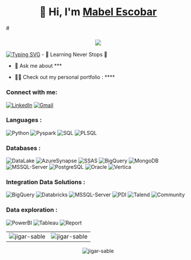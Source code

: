 <h1 align="center">👋 Hi, I'm <a href=" " target="_blank"> Mabel Escobar</a></h1>
#<h3 align="center"> <img src="https://readme-typing-svg.herokuapp.com/?lines=Full+Stack+Data" /> </h3>
<a href="https://git.io/typing-svg"><img src="https://readme-typing-svg.herokuapp.com?pause=500&lines=it+is+being+built" alt="Typing SVG" /></a>
- 🌱 Learning Never Stops 🚀

- 💬 Ask me about ***

- 👨‍💻 Check out my personal portfolio : ****

<h3 align="left">Connect with me:</h3>
<div align="left">
  <a href="https://www.linkedin.com/in/yury-mabel-escobar-lombana/"><img alt="LinkedIn" src="https://img.shields.io/badge/linkedin-%230077B5.svg?style=flat-square&logo=linkedin&logoColor=white"/></a>
  <a href="mailto:yuryescobar@gmail.com"><img alt="Gmail" src="https://img.shields.io/badge/Gmail-D14836?style=flat-square&logo=gmail&logoColor=white"/></a>
</div>
<h3 align="left">Languages :</h3>
<div align="left">
  <img alt="Python" src="https://img.shields.io/badge/python-%2314354C.svg?style=flat-square&logo=python&logoColor=white"/>
  <img alt="Pyspark" src="https://img.shields.io/badge/pyspark-%2314354C.svg?style=flat-square&logo=py&logoColor=white"/>
  <img alt="SQL" src="https://img.shields.io/badge/SQL-%23323330.svg?style=flat-square&logo=0&logoColor=%23F7DF1E"/> 
  <img alt="PLSQL" src="https://img.shields.io/badge/PL/SQL-%23323330.svg?style=flat-square&logo=0&logoColor=white"/>
   </div>
<h3 align="left">Databases :</h3>
<div align="left">
   <img alt="DataLake" src ="https://img.shields.io/badge/Azure DataLake Storage-%2307405e.svg?style=flat-square&logo=s&logoColor=white"/>
  <img alt="AzureSynapse" src ="https://img.shields.io/badge/Azure Synapse-316192?style=flat-square&logo=pl&logoColor=white"/>
      <img alt="SSAS" src="https://img.shields.io/badge/Analysis Services -%2300f.svg?style=flat-square&logo=m&logoColor=white"/>
  <img alt="BigQuery" src ="https://img.shields.io/badge/BigQuery-316192?style=flat-square&logo=po&logoColor=white"/>
  <img alt="MongoDB" src ="https://img.shields.io/badge/MongoDB-4EA94B?style=flat-square&logo=mongodb&logoColor=white"/>
  <img alt="MSSQL-Server" src ="https://img.shields.io/badge/SQL Server-%2307405e.svg?style=flat-square&logo=sq&logoColor=white"/>
  <img alt="PostgreSQL" src ="https://img.shields.io/badge/PostgreSQL-316192?style=flat-square&logo=postgresql&logoColor=white"/>
  <img alt="Oracle" src="https://img.shields.io/badge/Oracle-%2300f.svg?style=flat-square&logo=my&logoColor=white"/>
    <img alt="Vertica" src="https://img.shields.io/badge/Vertica-%2300f.svg?style=flat-square&logo=my&logoColor=white"/>
</div>
 <h3 align="left">Integration Data Solutions :</h3>
<div align="left">
  <img alt="BigQuery" src ="https://img.shields.io/badge/Azure Data Factory-316192?style=flat-square&logo=p&logoColor=white"/>
  <img alt="Databricks" src="https://img.shields.io/badge/Databricks-%2300f.svg?style=flat-square&logo=m&logoColor=white"/>
  <img alt="MSSQL-Server" src ="https://img.shields.io/badge/SSIS-%2307405e.svg?style=flat-square&logo=sq&logoColor=white"/>
  <img alt="PDI" src ="https://img.shields.io/badge/Pentaho PDI-316192?style=flat-square&logo=po&logoColor=white"/>
  <img alt="Talend" src ="https://img.shields.io/badge/Talend-4EA94B?style=flat-square&logo=m&logoColor=white"/>
  <img alt="Community" src ="https://img.shields.io/badge/Pentaho Community-316192?style=flat-square&logo=po&logoColor=white"/>
</div>
</div>
 <h3 align="left">Data exploration :</h3>
<div align="left">
  <img alt="PowerBI" src ="https://img.shields.io/badge/PowerBI-316192?style=flat-square&logo=p&logoColor=white"/>
  <img alt="Tableau" src="https://img.shields.io/badge/Tableau-%2300f.svg?style=flat-square&logo=m&logoColor=white"/>
  <img alt="Report" src ="https://img.shields.io/badge/SQL Server Reporting-%2307405e.svg?style=flat-square&logo=s&logoColor=white"/>
</div>
<table>
  <tr>
    <td><img src="https://github-readme-stats.vercel.app/api?username=yuryescobar&show_icons=true&theme=dark&locale=en" alt="jigar-sable" /></td>
    <td><img src="https://github-readme-stats.vercel.app/api/top-langs?username=yuryescobar&show_icons=true&theme=dark&locale=en&layout=compact" alt="jigar-sable" /></td>
  </tr>
</table>

<div align="center">
<p><img align="center" src="https://github-readme-streak-stats.herokuapp.com/?user=yuryescobar&theme=dark" alt="jigar-sable" /></p>
  </div>
